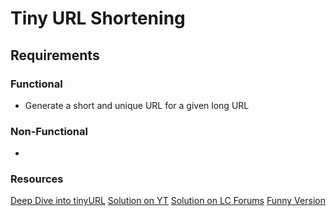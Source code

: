 # Tiny URL Shortening

## Requirements

### Functional
- Generate a short and unique URL for a given long URL

### Non-Functional
- 


### Resources
[Deep Dive into tinyURL](https://medium.com/@sandeep4.verma/system-design-scalable-url-shortener-service-like-tinyurl-106f30f23a82)
[Solution on YT](https://www.youtube.com/watch?v=zgIyzEEXfiA&ab_channel=CodeTour)
[Solution on LC Forums](https://leetcode.com/discuss/interview-question/system-design/6149386/System-Design-or-Design-a-URL-Shortener-(Tiny-URL)-or-Interview-Question/)
[Funny Version](https://www.youtube.com/watch?v=5V6Lam8GZo4&ab_channel=Jordanhasnolife)